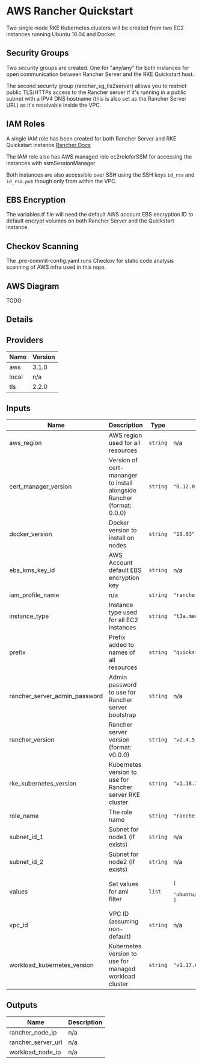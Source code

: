 # AWS Rancher Quickstart

Two single-node RKE Kubernetes clusters will be created from two EC2 instances running Ubuntu 18.04 and Docker.

## Security Groups
Two security groups are created. One for "any/any" for both instances for open communication between Rancher Server and the RKE Quickstart host.

The second security group (rancher_sg_tls2server) allows you to restrict public TLS/HTTPs access to the Rancher server if it's running in a public subnet with a IPV4 DNS hostname (this is also set as the Rancher Server URL) as it's resolvable inside the VPC.

## IAM Roles
A single IAM role has been created for both Rancher Server and RKE Quickstart instance [Rancher Docs](https://rancher.com/docs/rke/latest/en/config-options/cloud-providers/aws/)

The IAM role also has AWS managed role ec2roleforSSM for accessing the instances with ssmSessionManager

Both instances are also accessible over SSH using the SSH keys `id_rsa` and `id_rsa.pub` though only from within the VPC.

## EBS Encryption
The variables.tf file will need the default AWS account EBS encryption ID to default encrypt volumes on both Rancher Server and the Quickstart instance.

## Checkov Scanning
The .pre-commit-config.yaml runs Checkov for static code analysis scanning of AWS infra used in this repo.

## AWS Diagram
TODO

## Details

<!-- BEGINNING OF PRE-COMMIT-TERRAFORM DOCS HOOK -->
## Providers

| Name | Version |
|------|---------|
| aws | 3.1.0 |
| local | n/a |
| tls | 2.2.0 |

## Inputs

| Name | Description | Type | Default | Required |
|------|-------------|------|---------|:-----:|
| aws\_region | AWS region used for all resources | `string` | n/a | yes |
| cert\_manager\_version | Version of cert-mananger to install alongside Rancher (format: 0.0.0) | `string` | `"0.12.0"` | no |
| docker\_version | Docker version to install on nodes | `string` | `"19.03"` | no |
| ebs\_kms\_key\_id | AWS Account default EBS encryption key | `string` | n/a | yes |
| iam\_profile\_name | n/a | `string` | `"rancher_iam_profile"` | no |
| instance\_type | Instance type used for all EC2 instances | `string` | `"t3a.medium"` | no |
| prefix | Prefix added to names of all resources | `string` | `"quickstart"` | no |
| rancher\_server\_admin\_password | Admin password to use for Rancher server bootstrap | `string` | n/a | yes |
| rancher\_version | Rancher server version (format: v0.0.0) | `string` | `"v2.4.5"` | no |
| rke\_kubernetes\_version | Kubernetes version to use for Rancher server RKE cluster | `string` | `"v1.18.3-rancher2-2"` | no |
| role\_name | The role name | `string` | `"rancher_iam_role"` | no |
| subnet\_id\_1 | Subnet for node1 (if exists) | `string` | n/a | yes |
| subnet\_id\_2 | Subnet for node2 (if exists) | `string` | n/a | yes |
| values | Set values for ami filter | `list` | <pre>[<br>  "ubuntu/images/hvm-ssd/ubuntu-bionic-18.04-amd64-server-*"<br>]</pre> | no |
| vpc\_id | VPC ID (assuming non-default) | `string` | n/a | yes |
| workload\_kubernetes\_version | Kubernetes version to use for managed workload cluster | `string` | `"v1.17.6-rancher2-2"` | no |

## Outputs

| Name | Description |
|------|-------------|
| rancher\_node\_ip | n/a |
| rancher\_server\_url | n/a |
| workload\_node\_ip | n/a |
<!-- END OF PRE-COMMIT-TERRAFORM DOCS HOOK -->
